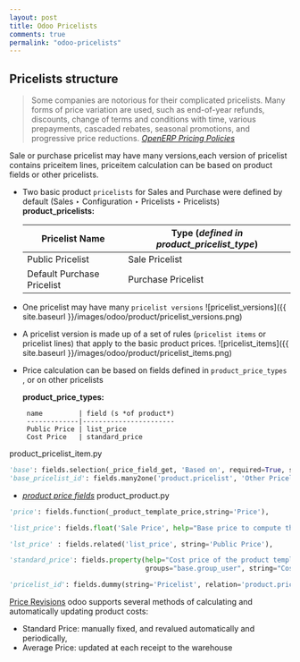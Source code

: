 ```yaml
---
layout: post
title: Odoo Pricelists 
comments: true
permalink: "odoo-pricelists"
---
```

## Pricelists structure
> Some companies are notorious for their complicated pricelists. Many forms of price variation are used, such as end-of-year refunds, discounts, change of terms and conditions with time, various prepayments, cascaded rebates, seasonal promotions, and progressive price reductions. [*OpenERP Pricing Policies*](https://doc.odoo.com/book/6/6_16_Sales/6_16_Sales_pricing/#creating-price-lists)

Sale or purchase pricelist may have many versions,each version of pricelist contains priceitem lines,
priceitem calculation can be based on product fields or other pricelists.


*  Two basic product `pricelists` for Sales and Purchase were defined by default (Sales ‣ Configuration ‣ Pricelists ‣ Pricelists)  
__product_pricelists:__

	Pricelist Name             |  Type (*defined in product\_pricelist\_type*)
	-------------              |-----------------------
	Public Pricelist           | Sale Pricelist
	Default Purchase Pricelist | Purchase Pricelist


*  One pricelist may have many `pricelist versions`
![pricelist_versions]({{ site.baseurl }}/images/odoo/product/pricelist_versions.png)

*  A pricelist version is made up of a set of rules (`pricelist items` or pricelist lines) that apply to the basic product prices.
![pricelist_items]({{ site.baseurl }}/images/odoo/product/pricelist_items.png)

*  Price calculation can be based on fields defined in `product_price_types` , or on other pricelists

	__product\_price\_types:__  

		name         | field (s *of product*)
		-------------|-----------------------
		Public Price | list_price
		Cost Price   | standard_price

product\_pricelist\_item.py

``` python
'base': fields.selection(_price_field_get, 'Based on', required=True, size=-1, help="Base price for computation."),
'base_pricelist_id': fields.many2one('product.pricelist', 'Other Pricelist')
```

*  [*product price fields*](http://www.mindissoftware.com/2014/12/23/Odoo-Product-price/)  product_product.py 

``` python
'price': fields.function(_product_template_price,string='Price'),

'list_price': fields.float('Sale Price', help="Base price to compute the customer price. Sometimes called the catalog price."),

'lst_price' : fields.related('list_price', string='Public Price'),

'standard_price': fields.property(help="Cost price of the product template used for standard stock valuation in accounting and used as a base price on purchase orders.", 
                                  groups="base.group_user", string="Cost Price"),

'pricelist_id': fields.dummy(string='Pricelist', relation='product.pricelist', type='many2one'),
```

[Price Revisions](https://doc.odoo.com/book/6/6_17_Purchases/6_17_Purchases_workflow/#price-revisions)
odoo supports several methods of calculating and automatically updating product costs:
* Standard Price: manually fixed, and revalued automatically and periodically,
* Average Price: updated at each receipt to the warehouse